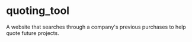 # quoting_tool
A website that searches through a company's previous purchases to help quote future projects.
